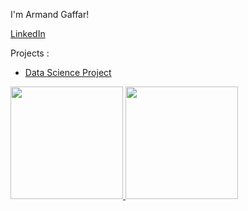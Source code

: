 I'm Armand Gaffar!

[LinkedIn](https://www.linkedin.com/in/i/Muhamad-Armand-Gaffar)

Projects : 
- [Data Science Project](https://github.com/Bipolar7/Portofolio-Data-Analyst)

<p align="left">
<a href="https://github.com/Bipolar7">
  <img height="180em" src="https://github-readme-stats-eight-theta.vercel.app/api?username=Bipolar7&show_icons=true&theme=algolia&include_all_commits=true&count_private=true"/>
  <img height="180em" src="https://github-readme-stats-eight-theta.vercel.app/api/top-langs/?username=Bipolar7&layout=compact&langs_count=8&theme=algolia"/>
</a>
</p>
